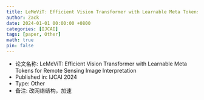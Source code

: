 ```yaml
---
title: LeMeViT: Efficient Vision Transformer with Learnable Meta Tokens for Remote Sensing Image Interpretation
author: Zack
date: 2024-01-01 00:00:00 +0800
categories: [IJCAI]
tags: [paper, Other]
math: true
pin: false
---
```

- 论文名称: LeMeViT: Efficient Vision Transformer with Learnable Meta Tokens for Remote Sensing Image Interpretation
- Published in: IJCAI 2024
- Type: Other
- 备注: 改网络结构，加速
